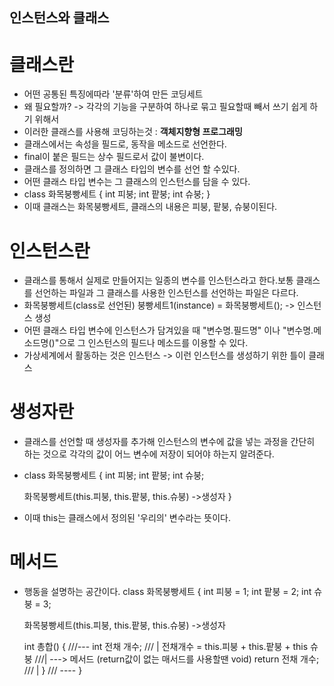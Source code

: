 ## 인스턴스와 클래스
# 클래스란
 * 어떤 공통된 특징에따라 '분류'하여 만든 코딩세트
 * 왜 필요할까? -> 각각의 기능을 구분하여 하나로 묶고 필요할때 빼서 쓰기 쉽게 하기 위해서
 * 이러한 클래스를 사용해 코딩하는것 : **객체지향형 프로그래밍**
 * 클래스에서는 속성을 필드로, 동작을 메소드로 선언한다.
 * final이 붙은 필드는 상수 필드로서 값이 불변이다.
 * 클래스를 정의하면 그 클래스 타입의 변수를 선언 할 수있다.
 * 어떤 클래스 타입 변수는 그 클래스의 인스턴스를 담을 수 있다.
 * class 화목붕빵세트 {
     int 피붕;
     int 팥붕;
     int 슈붕;
   }
 * 이때 클래스는 화목붕빵세트, 클래스의 내용은 피붕, 팥붕, 슈붕이된다.

# 인스턴스란
 * 클래스를 통해서 실제로 만들어지는 일종의 변수를 인스턴스라고 한다.보통 클래스를 선언하는 파일과 그 클래스를 사용한 인스턴스를
   선언하는 파일은 다르다.
 * 화목붕빵세트(class로 선언된) 붕빵세트1(instance) = 화목붕빵세트(); -> 인스턴스 생성
 * 어떤 클래스 타입 변수에 인스턴스가 담겨있을 때 "변수명.필드명" 이나 "변수명.메소드명()"으로 그 인스턴스의 필드나 메소드를 이용할 수 있다.
 * 가상세계에서 활동하는 것은 인스턴스 -> 이런 인스턴스를 생성하기 위한 틀이 클래스

# 생성자란
 * 클래스를 선언할 때 생성자를 추가해 인스턴스의 변수에 값을 넣는 과정을 간단히 하는 것으로 각각의 값이 어느 변수에 저장이 되어야
   하는지 알려준다.
 * class 화목붕빵세트 {
   int 피붕;
   int 팥붕;
   int 슈붕;

   화목붕빵세트(this.피붕, this.팥붕, this.슈붕) ->생성자
   }
 * 이때 this는 클래스에서 정의된 '우리의' 변수라는 뜻이다.

# 메서드
 * 행동을 설명하는 공간이다.
   class 화목붕빵세트 {
   int 피붕 = 1;
   int 팥붕 = 2;
   int 슈붕 = 3;

   화목붕빵세트(this.피붕, this.팥붕, this.슈붕) ->생성자
   
   int 총합() {                                              ///---
    int 전채 개수;                                               /// |
    전채개수 = this.피붕 + this.팥붕 + this 슈붕     ///|  ---> 메서드 (return값이 없는 매서드를 사용할땐 void)
    return 전채 개수;                                          /// |
   }                                                           /// ----
 }